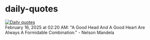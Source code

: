 # daily-quotes
[![Daily quotes](https://github.com/ceepu8/daily-quotes/actions/workflows/daily-quote.yml/badge.svg)](https://github.com/ceepu8/daily-quotes/actions/workflows/daily-quote.yml)<br/>
February 16, 2025 at 02:20 AM: "A Good Head And A Good Heart Are Always A Formidable Combination." - Nelson Mandela
